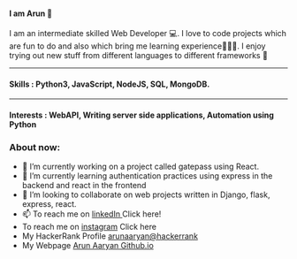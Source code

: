 #### I am Arun 🙋
I am an intermediate skilled Web Developer 💻.  I love to code projects which are fun to do and also which bring me learning experience✊🏼😾.  I enjoy trying out new stuff from different languages to different frameworks 👀

<hr/>

####  Skills : Python3, JavaScript, NodeJS, SQL, MongoDB.
<hr>

#### Interests : WebAPI, Writing server side applications, Automation using Python



### About now: 
- 🔭 I’m currently working on a project called gatepass using React.
- 🌱 I’m currently learning authentication practices using express in the backend and react in the frontend
- 👯 I’m looking to collaborate on web projects written in Django, flask, express, react.
- 📫 To reach me on <a href="https://www.linkedin.com/in/arun-aaryan-5740a355/">linkedIn </a> Click here!
- To reach me on <a  href= "https://www.instagram.com/arunaaryan_/" >instagram</a> Click here
- My HackerRank Profile <a href="https://www.hackerrank.com/ArunAaryan"> arunaaryan@hackerrank </a>
- My Webpage <a href="https://arunaaryan.github.io/">Arun Aaryan Github.io </a>

 
<!--

-
- 🤔 I’m looking for help with ...
- 💬 Ask me about ...
- 📫 How to reach me: ...
- 😄 Pronouns: ...
- ⚡ Fun fact: ...
-->
